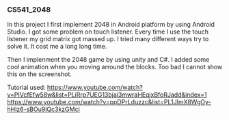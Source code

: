 ### CS541_2048

  In this project I first implement 2048 in Android platform by using Android Studio. I got some problem on touch listener. Every time I use the touch listener my grid matrix got massed up. I tried many different ways try to solve it. It cost me a long long time.
  
  Then I implenment the 2048 game by using unity and C#. I added some cool animation when you moving arround the blocks. Too bad I cannot show this on the screenshot.
  
Tutorial used:
  https://www.youtube.com/watch?v=PIVcfEfw58w&list=PLiRrp7UEG13bjai3mwraHEqjxBfoRJadd&index=1
  https://www.youtube.com/watch?v=ppDPrLduzzc&list=PL1JImX8WgOy-hHlz6-sBOu9jQc3kzGMci
